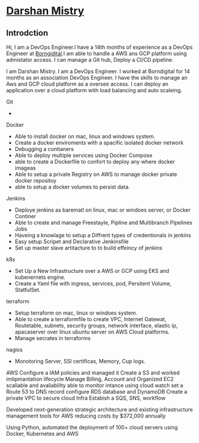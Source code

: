 
# [Darshan Mistry](https://1111darsh.com/)

## Introdction
Hi,
    I am a DevOps Engineer.I have a 14th months of experience as a DevOps Engineer at [Borngidital](https://www.linkedin.com/company/borndigital-limited/).I am able to handle a AWS ans GCP platform using admistator access. I can manage a Git hub, Deploy a CI/CD pipeline.

    


I am Darshan Mistry. I am a DevOps Engineer. I worked at Borndigital for 14 months as an association DevOps Engineer. I have the skills to manage an Aws and GCP cloud platform as a oversee access. I can deploy an application over a cloud platform with load balancing and auto scaleing.





Git

- 

Docker

- Able to install docker on mac, linux and windows system.
- Create a docker enviroments with a spacific isolated docker network
- Debugging a contianers
- Able to deploy multiple services using Docker Compose
- able to create a Dockerfile to confort to deploy any where docker imageas
- Able to setup a private Registry on AWS to manage docker private docker repositoy
- able to setup a docker volumes to persist data.

Jenkins

- Deploye jenkins as barematl on linux, mac or windoes server, or Docker Continer
- Able to create and manage Freestayle, Pipline and Multibranch Pipelines Jobs
- Haveing a knowlage to setup a Diffrent types of credentionals in jenkins
- Easy setup Scripet and Declarative Jenkinsfile 
- Set up master slave artitacture to to build effeincy of jenkins



k8s
- Set Up a New Infrastructure over a AWS or GCP using EKS and kubenernets engine. 
- Create a Yaml file with ingress, services, pod, Persitent Volume, StatfulSet.
  

terraform

- Setup terraform on mac, linux or windoes system.
- Able to create a terraformfile to create VPC, Internet Gatewat, Routetable, subnets, security groups, network interface, elastic ip, apacaserver over linux ubuntu server on AWS Cloud platforms.
- Manage secrates in terraforms

nagios

- Monotoring Server, SSl certificas, Memory, Cup logs.


AWS
Configure a IAM policies and managed it
Create a S3 and worked imlipmantation lifecycle
Manage Billing, Account and Organized
EC2 scaliable and avaliablilty
able to monitor intance using cloud watch
set a Route 53 to DNS record
configure RDS database and DynamoDB
Create a private VPC to secure cloud Infra 
Estabish a SQS, SNS, workflow

Developed next-generation strategic architecture and existing infrastructure management
tools for AWS reducing costs by $372,000 annually

Using Python, automated the deployment of 100+ cloud servers using Docker, Kubernetes
and AWS